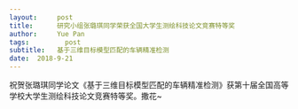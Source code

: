 ```yaml
---
layout:     post
title:      研究小组张璐琪同学荣获全国大学生测绘科技论文竞赛特等奖
author:     Yue Pan
tags: 		  post
subtitle:   基于三维目标模型匹配的车辆精准检测 
date:  2018-9-21 
---
```



祝贺张璐琪同学论文《基于三维目标模型匹配的车辆精准检测》获第十届全国高等学校大学生测绘科技论文竞赛特等奖。撒花~



